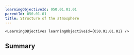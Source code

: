 ```yaml
---
learningObjectiveId: 050.01.01.01
parentId: 050.01.01
title: Structure of the atmosphere
---
```


```tsx eval
<LearningOBjectives learningObjectiveId={050.01.01.01} />
```

## Summary
